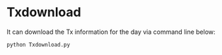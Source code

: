 # Txdownload
It can download the Tx information for the day via command line below:
```
python Txdownload.py
```
